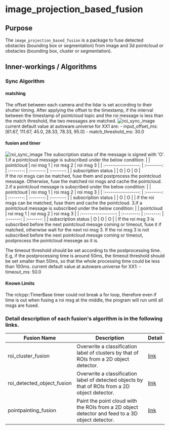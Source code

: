 # image_projection_based_fusion

## Purpose

The `image_projection_based_fusion` is a package to fuse detected obstacles (bounding box or segmentation) from image and 3d pointcloud or obstacles (bounding box, cluster or segmentation).

## Inner-workings / Algorithms
### Sync Algorithm
#### matching
The offset between each camera and the lidar is set according to their shutter timing.
After applying the offset to the timestamp, if the interval between the timestamp of pointcloud topic and the roi message is less than the match threshold, the two messages are matched.
![roi_sync_image](./images/roi_sync_1.png)
current default value at autoware.universe for XX1 are: 
    - input_offset_ms: [61.67, 111.67, 45.0, 28.33, 78.33, 95.0]
    - match_threshold_ms: 30.0
#### fusion and timer
![roi_sync_image](./images/roi_sync_2.png)
The subscription status of the message is signed with 'O'.
1.if a pointcloud message is subscribed under the below condition:
|                     | pointcloud | roi msg 1 | roi msg 2 | roi msg 3 | 
| :-----------------: | :--------: | :-------: | :-------: | :-------: | 
| subscription status |            | O         | O         | O         |  
If the roi msgs can be matched, fuse them and postprocess the pointcloud message.
Otherwise, fuse the matched roi msgs and cache the pointcloud.
2.if a pointcloud message is subscribed under the below condition:
|                     | pointcloud | roi msg 1 | roi msg 2 | roi msg 3 | 
| :-----------------: | :--------: | :-------: | :-------: | :-------: | 
| subscription status |            | O         | O         |           | 
if the roi msgs can be matched, fuse them and cache the pointcloud.
3.if a pointcloud message is subscribed under the below condition:
|                     | pointcloud | roi msg 1 | roi msg 2 | roi msg 3 | 
| :-----------------: | :--------: | :-------: | :-------: | :-------: | 
| subscription status | O          | O         | O         |           | 
If the roi msg 3 is subscribed before the next pointcloud messge coming or timeout, fuse it if matched, otherwise wait for the next roi msg 3. 
If the roi msg 3 is not subscribed before the next pointcloud messge coming or timeout, postprocess the pointcloud messege as it is.

The timeout threshold should be set according to the postprocessing time.
E.g, if the postprocessing time is around 50ms, the timeout threshold should be set smaller than 50ms, so that the whole processing time could be less than 100ms.
current default value at autoware.universe for XX1: 
    - timeout_ms: 50.0

#### Known Limits
The rclcpp::TimerBase timer could not break a for loop, therefore even if time is out when fusing a roi msg at the middle, the program will run until all msgs are fused.
### Detail description of each fusion's algorithm is in the following links.

| Fusion Name                | Description                                                                                     | Detail                                       |
| -------------------------- | ----------------------------------------------------------------------------------------------- | -------------------------------------------- |
| roi_cluster_fusion         | Overwrite a classification label of clusters by that of ROIs from a 2D object detector.         | [link](./docs/roi-cluster-fusion.md)         |
| roi_detected_object_fusion | Overwrite a classification label of detected objects by that of ROIs from a 2D object detector. | [link](./docs/roi-detected-object-fusion.md) |
| pointpainting_fusion       | Paint the point cloud with the ROIs from a 2D object detector and feed to a 3D object detector. | [link](./docs/pointpainting-fusion.md)       |
